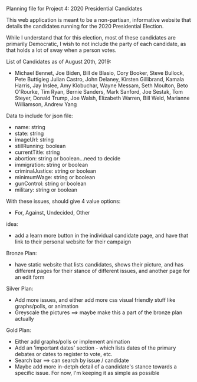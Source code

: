 Planning file for Project 4: 2020 Presidential Candidates

This web application is meant to be a non-partisan, informative website that details the candidates running for the 2020 Presidential Election.

While I understand that for this election, most of these candidates are primarily Democratic, I wish to not include the party of each candidate, as that holds a lot of sway when a person votes.

List of Candidates as of August 20th, 2019:
- Michael Bennet, Joe Biden, Bill de Blasio, Cory Booker, Steve Bullock, Pete Buttigieg Julian Castro, John Delaney, Kirsten Gillibrand, Kamala Harris, Jay Inslee, Amy Klobuchar, Wayne Messam, Seth Moulton, Beto O'Rourke, Tim Ryan, Bernie Sanders, Mark Sanford, Joe Sestak, Tom Steyer, Donald Trump, Joe Walsh, Elizabeth Warren, Bill Weld, Marianne Williamson, Andrew Yang

Data to include for json file:
- name: string
- state: string
- imageUrl: string
- stillRunning: boolean
- currentTitle: string
- abortion: string or boolean...need to decide
- immigration: string or boolean
- criminalJustice: string or boolean
- minimumWage: string or boolean
- gunControl: string or boolean
- military: string or boolean

With these issues, should give 4 value options:
- For, Against, Undecided, Other


idea:
- add a learn more button in the individual candidate page, and have that link to their personal website for their campaign 


Bronze Plan:
- have static website that lists candidates, shows their picture, and has different pages for their stance of different issues, and another page for an edit form

Silver Plan:
- Add more issues, and either add more css visual friendly stuff like graphs/polls, or animation
- Greyscale the pictures ==> maybe make this a part of the bronze plan actually 

Gold Plan:
- Either add graphs/polls or implement animation
- Add an 'important dates' section - which lists dates of the primary debates or dates to register to vote, etc.
- Search bar ==> can search by issue / candidate
- Maybe add more in-detph detail of a candidate's stance towards a specific issue. For now, I'm keeping it as simple as possible